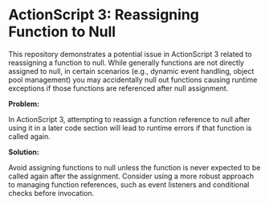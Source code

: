 # ActionScript 3: Reassigning Function to Null

This repository demonstrates a potential issue in ActionScript 3 related to reassigning a function to null.  While generally functions are not directly assigned to null, in certain scenarios (e.g., dynamic event handling, object pool management) you may accidentally null out functions causing runtime exceptions if those functions are referenced after null assignment. 

**Problem:**

In ActionScript 3, attempting to reassign a function reference to null after using it in a later code section will lead to runtime errors if that function is called again.

**Solution:**

Avoid assigning functions to null unless the function is never expected to be called again after the assignment. Consider using a more robust approach to managing function references, such as event listeners and conditional checks before invocation.
